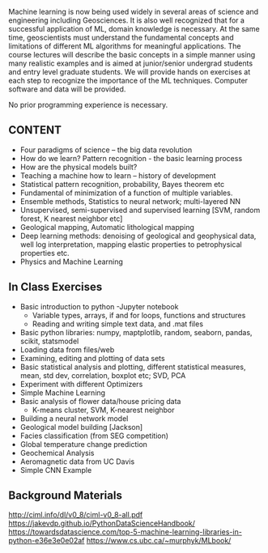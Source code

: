 Machine learning is now being used widely in several areas of science and engineering including
Geosciences. It is also well recognized that for a successful application of ML, domain
knowledge is necessary. At the same time, geoscientists must understand the fundamental
concepts and limitations of different ML algorithms for meaningful applications. The course
lectures will describe the basic concepts in a simple manner using many realistic examples and is
aimed at junior/senior undergrad students and entry level graduate students. We will provide hands on exercises at each step to
recognize the importance of the ML techniques. Computer software and data will be provided.

No prior programming experience is necessary. 

## CONTENT
- Four paradigms of science – the big data revolution 
- How do we learn? Pattern recognition - the basic learning process
- How are the physical models built?
- Teaching a machine how to learn – history of development
- Statistical pattern recognition, probability, Bayes theorem etc
- Fundamental of minimization of a function of multiple variables.
- Ensemble methods, Statistics to neural network; multi-layered NN
- Unsupervised, semi-supervised and supervised learning [SVM, random forest, K nearest
    neighbor etc]
- Geological mapping, Automatic lithological mapping
- Deep learning methods: denoising of geological and geophysical data, well log interpretation, mapping elastic properties to petrophysical properties etc.
-  Physics and Machine Learning

## In Class Exercises
- Basic introduction to python
    -Jupyter notebook
    - Variable types, arrays, if and for loops, functions and structures
    - Reading and writing simple text data, and .mat files
 - Basic python libraries: numpy, maptplotlib, random, seaborn, pandas, scikit, statsmodel
 - Loading data from files/web
 - Examining, editing and plotting of data sets
 - Basic statistical analysis and plotting, different statistical measures, mean, std dev, correlation, boxplot etc; SVD, PCA
 - Experiment with different Optimizers
 - Simple Machine Learning
 - Basic analysis of flower data/house pricing data
    - K-means cluster, SVM, K-nearest neighbor
- Building a neural network model
- Geological model building [Jackson]
- Facies classification (from SEG competition)
- Global temperature change prediction
- Geochemical Analysis 
- Aeromagnetic data from UC Davis
- Simple CNN Example  

## Background Materials
http://ciml.info/dl/v0_8/ciml-v0_8-all.pdf
https://jakevdp.github.io/PythonDataScienceHandbook/
https://towardsdatascience.com/top-5-machine-learning-libraries-in-python-e36e3e0e02af
https://www.cs.ubc.ca/~murphyk/MLbook/
